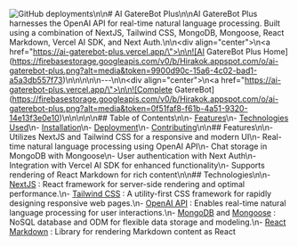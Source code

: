 ![GitHub deployments](https://img.shields.io/github/deployments/Hirakok/ai-gaterebot-plus/production?style=flat&logo=vercel&logoColor=white&label=vercel)\n\n# AI GatereBot Plus\n\nAI GatereBot Plus harnesses the OpenAI API for real-time natural language processing. Built using a combination of NextJS, Tailwind CSS, MongoDB, Mongoose, React Markdown, Vercel AI SDK, and Next Auth.\n\n<div align=\"center\">\n<a href=\"https://ai-gaterebot-plus.vercel.app/\">\n\n![AI GatereBot Plus Home](https://firebasestorage.googleapis.com/v0/b/Hirakok.appspot.com/o/ai-gaterebot-plus.png?alt=media&token=9900d90c-15a6-4c02-bad1-a5a3db557f73)\n\n</a>\n</div>\n\n---\n\n<div align=\"center\">\n<a href=\"https://ai-gaterebot-plus.vercel.app/\">\n\n![Complete GatereBot](https://firebasestorage.googleapis.com/v0/b/Hirakok.appspot.com/o/ai-gaterebot-plus.png?alt=media&token=0f51faf8-f61b-4a51-9320-14e13f3e0e10)\n\n</a>\n</div>\n\n## Table of Contents\n\n-   [Features](#features)\n-   [Technologies Used](#technologies)\n-   [Installation](#installation)\n-   [Deployment](#deployment)\n-   [Contributing](#contributing)\n\n## Features\n\n-   Utilizes NextJS and Tailwind CSS for a responsive and modern UI\n-   Real-time natural language processing using OpenAI API\n-   Chat storage in MongoDB with Mongoose\n-   User authentication with Next Auth\n-   Integration with Vercel AI SDK for enhanced functionality\n-   Supports rendering of React Markdown for rich content\n\n## Technologies\n\n-   [NextJS](https://nextjs.org/) : React framework for server-side rendering and optimal performance.\n-   [Tailwind CSS](https://tailwindcss.com/) : A utility-first CSS framework for rapidly designing responsive web pages.\n-   [OpenAI API](https://platform.openai.com/docs/overview) : Enables real-time natural language processing for user interactions.\n-   [MongoDB](https://www.mongodb.com/) and [Mongoose](https://mongoosejs.com/) : NoSQL database and ODM for flexible data storage and modeling.\n-   [React Markdown](https://www.npmjs.com/package/react-markdown) : Library for rendering Markdown content as React